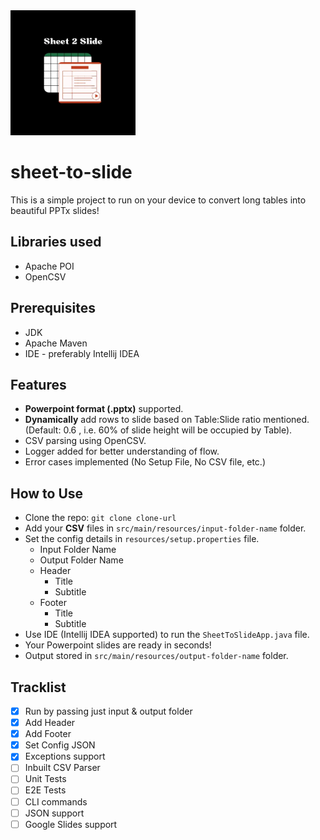 <img src="Logo.webp" width="200" height="200" alt="logo"/>

# sheet-to-slide

This is a simple project to run on your device to convert long tables into beautiful PPTx slides!

## Libraries used
- Apache POI
- OpenCSV

## Prerequisites
- JDK
- Apache Maven
- IDE - preferably Intellij IDEA

## Features
- **Powerpoint format (.pptx)** supported.
- **Dynamically** add rows to slide based on Table:Slide ratio mentioned. (Default: 0.6 , i.e. 60% of slide height will be occupied by Table).
- CSV parsing using OpenCSV.
- Logger added for better understanding of flow.
- Error cases implemented (No Setup File, No CSV file, etc.)

## How to Use
- Clone the repo: `git clone clone-url`
- Add your **CSV** files in `src/main/resources/input-folder-name` folder.
- Set the config details in `resources/setup.properties` file.
  - Input Folder Name
  - Output Folder Name
  - Header 
    - Title 
    - Subtitle
  - Footer 
    - Title
    - Subtitle
- Use IDE (Intellij IDEA supported) to run the `SheetToSlideApp.java` file.
- Your Powerpoint slides are ready in seconds!
- Output stored in `src/main/resources/output-folder-name` folder.

## Tracklist
- [x] Run by passing just input & output folder
- [x] Add Header
- [x] Add Footer
- [x] Set Config JSON
- [x] Exceptions support
- [ ] Inbuilt CSV Parser
- [ ] Unit Tests
- [ ] E2E Tests
- [ ] CLI commands 
- [ ] JSON support
- [ ] Google Slides support

